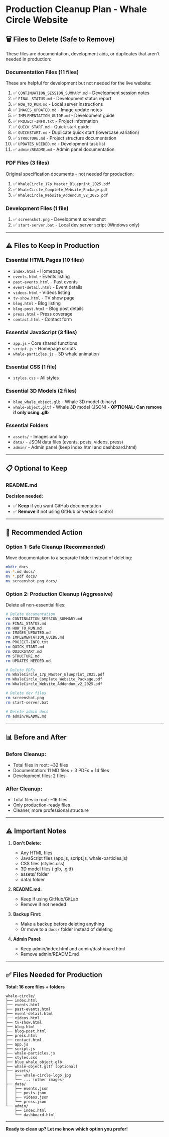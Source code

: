 # Production Cleanup Plan - Whale Circle Website

## 🗑️ Files to Delete (Safe to Remove)

These files are documentation, development aids, or duplicates that aren't needed in production:

### Documentation Files (11 files)
These are helpful for development but not needed for the live website:

1. ✅ `CONTINUATION_SESSION_SUMMARY.md` - Development session notes
2. ✅ `FINAL_STATUS.md` - Development status report
3. ✅ `HOW_TO_RUN.md` - Local server instructions
4. ✅ `IMAGES_UPDATED.md` - Image update notes
5. ✅ `IMPLEMENTATION_GUIDE.md` - Development guide
6. ✅ `PROJECT-INFO.txt` - Project information
7. ✅ `QUICK_START.md` - Quick start guide
8. ✅ `QUICKSTART.md` - Duplicate quick start (lowercase variation)
9. ✅ `STRUCTURE.md` - Project structure documentation
10. ✅ `UPDATES_NEEDED.md` - Development task list
11. ✅ `admin/README.md` - Admin panel documentation

### PDF Files (3 files)
Original specification documents - not needed for production:

1. ✅ `WhaleCircle_17p_Master_Blueprint_2025.pdf`
2. ✅ `WhaleCircle_Complete_Website_Package.pdf`
3. ✅ `WhaleCircle_Website_Addendum_v2_2025.pdf`

### Development Files (1 file)
1. ✅ `screenshot.png` - Development screenshot
2. ✅ `start-server.bat` - Local dev server script (Windows only)

---

## ⚠️ Files to Keep in Production

### Essential HTML Pages (10 files)
- `index.html` - Homepage
- `events.html` - Events listing
- `past-events.html` - Past events
- `event-detail.html` - Event details
- `videos.html` - Videos listing
- `tv-show.html` - TV show page
- `blog.html` - Blog listing
- `blog-post.html` - Blog post details
- `press.html` - Press coverage
- `contact.html` - Contact form

### Essential JavaScript (3 files)
- `app.js` - Core shared functions
- `script.js` - Homepage scripts
- `whale-particles.js` - 3D whale animation

### Essential CSS (1 file)
- `styles.css` - All styles

### Essential 3D Models (2 files)
- `blue_whale_object.glb` - Whale 3D model (binary)
- `whale-object.gltf` - Whale 3D model (JSON) - **OPTIONAL: Can remove if only using .glb**

### Essential Folders
- `assets/` - Images and logo
- `data/` - JSON data files (events, posts, videos, press)
- `admin/` - Admin panel (keep index.html and dashboard.html)

---

## 📋 Optional to Keep

### README.md
**Decision needed:**
- ✅ **Keep** if you want GitHub documentation
- ✅ **Remove** if not using GitHub or version control

---

## 🚀 Recommended Action

### Option 1: Safe Cleanup (Recommended)
Move documentation to a separate folder instead of deleting:

```bash
mkdir docs
mv *.md docs/
mv *.pdf docs/
mv screenshot.png docs/
```

### Option 2: Production Cleanup (Aggressive)
Delete all non-essential files:

```bash
# Delete documentation
rm CONTINUATION_SESSION_SUMMARY.md
rm FINAL_STATUS.md
rm HOW_TO_RUN.md
rm IMAGES_UPDATED.md
rm IMPLEMENTATION_GUIDE.md
rm PROJECT-INFO.txt
rm QUICK_START.md
rm QUICKSTART.md
rm STRUCTURE.md
rm UPDATES_NEEDED.md

# Delete PDFs
rm WhaleCircle_17p_Master_Blueprint_2025.pdf
rm WhaleCircle_Complete_Website_Package.pdf
rm WhaleCircle_Website_Addendum_v2_2025.pdf

# Delete dev files
rm screenshot.png
rm start-server.bat

# Delete admin docs
rm admin/README.md
```

---

## 📊 Before and After

### Before Cleanup:
- Total files in root: ~32 files
- Documentation: 11 MD files + 3 PDFs = 14 files
- Development files: 2 files

### After Cleanup:
- Total files in root: ~16 files
- Only production-ready files
- Cleaner, more professional structure

---

## ⚠️ Important Notes

1. **Don't Delete:**
   - Any HTML files
   - JavaScript files (app.js, script.js, whale-particles.js)
   - CSS files (styles.css)
   - 3D model files (.glb, .gltf)
   - assets/ folder
   - data/ folder

2. **README.md:**
   - Keep if using GitHub/GitLab
   - Remove if not needed

3. **Backup First:**
   - Make a backup before deleting anything
   - Or move to a `docs/` folder instead of deleting

4. **Admin Panel:**
   - Keep admin/index.html and admin/dashboard.html
   - Remove admin/README.md

---

## ✅ Files Needed for Production

**Total: 16 core files + folders**

```
whale-circle/
├── index.html
├── events.html
├── past-events.html
├── event-detail.html
├── videos.html
├── tv-show.html
├── blog.html
├── blog-post.html
├── press.html
├── contact.html
├── app.js
├── script.js
├── whale-particles.js
├── styles.css
├── blue_whale_object.glb
├── whale-object.gltf (optional)
├── assets/
│   ├── whale-circle-logo.jpg
│   └── ... (other images)
├── data/
│   ├── events.json
│   ├── posts.json
│   ├── videos.json
│   └── press.json
└── admin/
    ├── index.html
    └── dashboard.html
```

---

**Ready to clean up? Let me know which option you prefer!**
